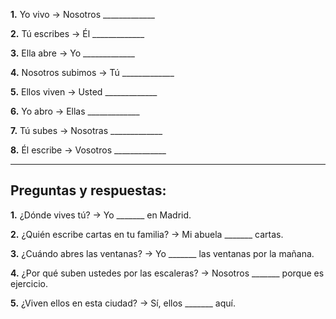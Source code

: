 **1.** Yo vivo → Nosotros _____________

**2.** Tú escribes → Él _____________

**3.** Ella abre → Yo _____________

**4.** Nosotros subimos → Tú _____________

**5.** Ellos viven → Usted _____________

**6.** Yo abro → Ellas _____________

**7.** Tú subes → Nosotras _____________

**8.** Él escribe → Vosotros _____________

---

## Preguntas y respuestas:

**1.** ¿Dónde vives tú? → Yo _______ en Madrid.

**2.** ¿Quién escribe cartas en tu familia? → Mi abuela _______ cartas.

**3.** ¿Cuándo abres las ventanas? → Yo _______ las ventanas por la mañana.

**4.** ¿Por qué suben ustedes por las escaleras? → Nosotros _______ porque es ejercicio.

**5.** ¿Viven ellos en esta ciudad? → Sí, ellos _______ aquí.
